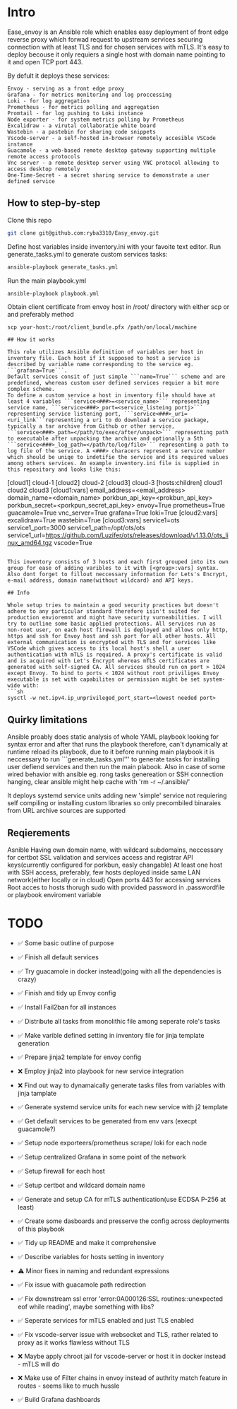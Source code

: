 
# Intro

Ease_envoy is an Ansible role which enables easy deployment of front edge reverse proxy which forwad request to upstream services securing connection with at least TLS and for chosen services with mTLS.
It's easy  to deploy becouse it only requiers a single host with domain name pointing to it and open TCP port 443.

By defult it deploys these services:
```
Envoy - serving as a front edge proxy
Grafana - for metrics monitoring and log proccessing
Loki - for log aggregation
Prometheus - for metrics polling and aggregation
Promtail - for log pushing to Loki instance
Node exporter - for system metrics polling by Prometheus
Excalidraw - a virutal collaboratie white board
Wastebin - a pastebin for sharing code snippets
Vscode-server - a self-hosted in-browser remotely accesible VSCode instance
Guacamole - a web-based remote desktop gateway supporting multiple remote access protocols
Vnc server - a remote desktop server using VNC protocol allowing to access desktop remotely
One-Time-Secret - a secret sharing service to demonstrate a user defined service
```
## How to step-by-step

Clone this repo
```sh
git clone git@github.com:ryba3310/Easy_envoy.git
```
Define host variables inside inventory.ini with your favoite text editor.
Run generate_tasks.yml to generate custom services tasks:
```sh
ansible-playbook generate_tasks.yml
```
Run the main playbook.yml
```sh
ansible-playbook playbook.yml
```
Obtain client certificate from envoy host in /root/ directory with either scp or and preferably method
```
scp your-host:/root/client_bundle.pfx /path/on/local/machine

## How it works

This role utilizes Ansible definition of variables per host in inventory file. Each host if it supposed to host a service is described by variable name corresponding to the service eg. ```grafana=True```.
Default services consit of just simple ```name=True``` scheme and are predefined, whereas custom user defined services requier a bit more complex scheme.
To define a custom service a host in inventory file should have at least 4 variables ```service<###>=<service_name>``` representing service name, ```service<###>_port=<service_listeing portj>``` representing service listening port, ```service<###>_uri=<uri_link```representing a uri to do download a service package, typically a tar archive from Github or other service, ```service<###>_path=</path/to/exec/after/unpack>``` representing path to executable after unpacking the archive and optionally a 5th ```service<###>_log_path=</path/to/log/file>``` representing a path to log file of the service. A <###> characers represent a service number which should be uniqe to indetifie the service and its required values among others services. An example inventory.ini file is supplied in this repository and looks like this:
```
[cloud1]
cloud-1
[cloud2]
cloud-2
[cloud3]
cloud-3
[hosts:children]
cloud1
cloud2
cloud3
[cloud1:vars]
email_address=<email_address>
domain_name=<domain_name>
porkbun_api_key=<prokbun_api_key>
porkbun_secret=<porkpun_secret_api_key>
envoy=True
prometheus=True
guacamole=True
vnc_server=True
grafana=True
loki=True
[cloud2:vars]
excalidraw=True
wastebin=True
[cloud3:vars]
service1=ots
service1_port=3000
service1_path=/opt/ots/ots
service1_url=https://github.com/Luzifer/ots/releases/download/v1.13.0/ots_linux_amd64.tgz
vscode=True
```

This inventory consists of 3 hosts and each first grouped into its own group for ease of adding varibles to it with [<group>:vars] syntax.
Also dont forget to fillout neccessary information for Lets's Encrypt, e-mail address, domain name(without wildcard) and API keys.

## Info

Whole setup tries to maintain a good security practices but doesn't adhere to any particular standard therefore isin't suited for production envioremnt and might have security vurneabilities. I will try to outline some basic applied protections. All services run as non-root user, on each host firewall is deployed and allows only http, https and ssh for Envoy host and ssh port for all other hosts. All external communication is encrypted with TLS and for services like VSCode which gives access to its local host's shell a user authentication with mTLS is required. A proxy's certificate is valid and is acquired with Let's Encrypt whereas mTLS certificates are generated with self-signed CA. All services should run on port > 1024 except Envoy. To bind to ports < 1024 without root priviliges Envoy executable is set with capabilites or permission might be set system-wide with:
```sh
sysctl -w net.ipv4.ip_unprivileged_port_start=<lowest needed port>
```

## Quirky limitations

Ansible proably does static analysis of whole YAML playbook looking for syntax error and after that runs the playbook therefore, can't dynamically at runtime reload its playbook, due to it before running main playbook it is neccessary to run ```generate_tasks.yml''' to generate tasks for installing user defiend services and then run the main plabook.
Also in case of some wired behavior with ansible eg. rong tasks genereation or SSH connection hanging, clear ansible might help cache with 'rm -r ~/.ansible/'

It deploys systemd service units adding new 'simple' service not requiering self compiling or installing custom libraries so only precombiled binaraies from URL archive sources are supported

## Reqierements

Asnible
Having own domain name, with wildcard subdomains, neccessary for certbot SSL validation and services access and registrar API keys(currently configured for porkbun, easly changable)
At least one host with SSH access, preferably, few hosts deployed inside same LAN network(either locally or in cloud)
Open ports 443 for accessing services
Root acces to hosts thorugh sudo with provided password in .passwordfile or playbook enviroment variable

# TODO

- ✅ Some basic outline of purpose

- ✅  Finish all default services
- ✅  Try guacamole in docker instead(going with all the dependencies is crazy)
- ✅  Finish and tidy up Envoy config
- ✅  Install Fail2ban for all instances
- ✅  Distribute all tasks from monolithic file among seperate role's tasks
- ✅  Make varible defined setting in inventory file for jinja template generation
- ✅  Prepare jinja2 template for envoy config
- ❌  Employ jinja2 into playbook for new service integration
- ❌  Find out way to dynamaically generate tasks files from variables with jinja tamplate
- ✅  Generate systemd service units for each new service with j2 template
- ✅  Get default services to be generated from env vars (execpt guacamole?)
- ✅  Setup node exporteers/prometheus scrape/ loki for each node
- ✅  Setup centralized Grafana in some point of the network
- ✅  Setup firewall for each host
- ✅  Setup certbot and wildcard domain name
- ✅  Generate and setup CA for mTLS authentication(use ECDSA P-256 at least)
- ✅  Create some dasboards and presserve the config across deployments of this playbook
- ✅️  Tidy up README and make it comprehensive
- ✅️  Describe variables for hosts setting in inventory
- ⚠️  Minor fixes in naming and redundant expressions
- ✅  Fix issue with guacamole path redirection
- ✅  Fix downstream ssl error 'error:0A000126:SSL routines::unexpected eof while reading', maybe something with libs?
- ✅  Seperate services for mTLS enabled and just TLS enabled
- ✅  Fix vscode-server issue with websocket and TLS, rather related to proxy as it works flawless without TLS
- ❌  Maybe apply chroot jail for vscode-server or host it in docker instead - mTLS will do
- ❌  Make use of Filter chains in envoy instead of authrity match feature in routes - seems like to much hussle
- ✅  Build Grafana dashboards





